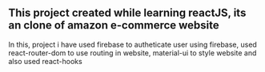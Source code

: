 ## This project created while learning reactJS, its an clone of amazon e-commerce website 
In this, project i have used firebase to autheticate user using firebase, used react-router-dom to use routing in website, material-ui to style website and also used react-hooks